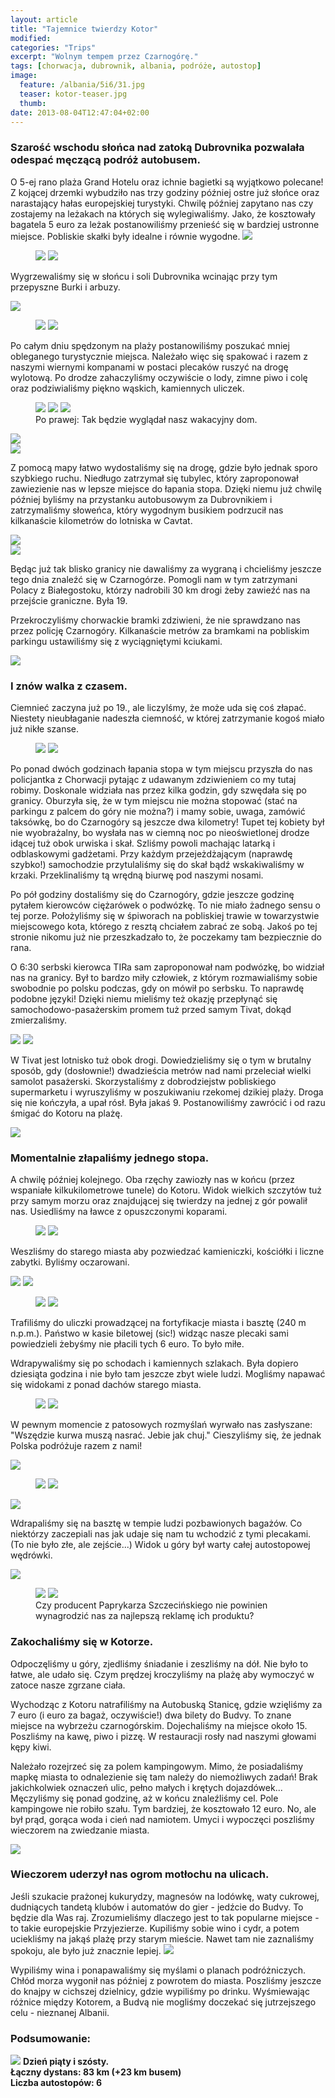 ```yaml
---
layout: article
title: "Tajemnice twierdzy Kotor"
modified:
categories: "Trips"
excerpt: "Wolnym tempem przez Czarnogórę."
tags: [chorwacja, dubrownik, albania, podróże, autostop]
image:
  feature: /albania/5i6/31.jpg
  teaser: kotor-teaser.jpg
  thumb:
date: 2013-08-04T12:47:04+02:00
---
```


<div class="notice"><h3>Szarość wschodu słońca nad zatoką Dubrovnika pozwalała odespać męczącą podróż autobusem.</h3></div> 
O 5-ej rano plaża Grand Hotelu oraz ichnie bagietki są wyjątkowo polecane! Z kojącej drzemki wybudziło nas trzy godziny później ostre już słońce oraz narastający hałas europejskiej turystyki. Chwilę później zapytano nas czy zostajemy na leżakach na których się wylegiwaliśmy. Jako, że kosztowały bagatela 5 euro za leżak postanowiliśmy przenieść się w bardziej ustronne miejsce. Pobliskie skałki były idealne i równie wygodne.


<img src="http://nikodamn.github.io/images/albania/5i6/3.jpg">

<figure class="half">   
    <img src="http://nikodamn.github.io/images/albania/5i6/1.jpg">
    <img src="http://nikodamn.github.io/images/albania/5i6/2.jpg">
</figure>

Wygrzewaliśmy się w słońcu i soli Dubrovnika wcinając przy tym przepyszne Burki i arbuzy.

<img src="http://nikodamn.github.io/images/albania/5i6/4.jpg">

<figure class="half">   
    <img src="http://nikodamn.github.io/images/albania/5i6/5.jpg">
    <img src="http://nikodamn.github.io/images/albania/5i6/6.jpg">
</figure>

Po całym dniu spędzonym na plaży postanowiliśmy poszukać mniej obleganego turystycznie miejsca. Należało więc się spakować i razem z naszymi wiernymi kompanami w postaci plecaków ruszyć na drogę wylotową. Po drodze zahaczyliśmy oczywiście o lody, zimne piwo i colę oraz podziwialiśmy piękno wąskich, kamiennych uliczek.

<figure class="third">   
    <img src="http://nikodamn.github.io/images/albania/5i6/7.jpg">
    <img src="http://nikodamn.github.io/images/albania/5i6/8.jpg">
    <img src="http://nikodamn.github.io/images/albania/5i6/9.jpg">
    <figcaption>Po prawej: Tak będzie wyglądał nasz wakacyjny dom.</figcaption>
</figure>

<img src="http://nikodamn.github.io/images/albania/5i6/10.jpg">
<br>
<img src="http://nikodamn.github.io/images/albania/5i6/11.jpg">

Z pomocą mapy łatwo wydostaliśmy się na drogę, gdzie było jednak sporo szybkiego ruchu. Niedługo zatrzymał się tubylec, który zaproponował zawiezienie nas w lepsze miejsce do łapania stopa. Dzięki niemu już chwilę później byliśmy na przystanku autobusowym za Dubrovnikiem i zatrzymaliśmy słoweńca, który wygodnym busikiem podrzucił nas kilkanaście kilometrów do lotniska w Cavtat.

<img src="http://nikodamn.github.io/images/albania/5i6/12.jpg">
<br>
<img src="http://nikodamn.github.io/images/albania/5i6/13.jpg">

Będąc już tak blisko granicy nie dawaliśmy za wygraną i chcieliśmy jeszcze tego dnia znaleźć się w Czarnogórze. Pomogli nam w tym zatrzymani Polacy z Białegostoku, którzy nadrobili 30 km drogi żeby zawieźć nas na przejście graniczne. Była 19.

Przekroczyliśmy chorwackie bramki zdziwieni, że nie sprawdzano nas przez policję Czarnogóry. Kilkanaście metrów za bramkami na pobliskim parkingu ustawiliśmy się z wyciągniętymi kciukami.

<img src="http://nikodamn.github.io/images/albania/5i6/14.jpg">

<div class="notice"><h3>I znów walka z czasem.</h3></div> Ciemnieć zaczyna już po 19., ale liczylśmy, że może uda się coś złapać. Niestety nieubłaganie nadeszła ciemność, w której zatrzymanie kogoś miało już nikłe szanse.

<figure class="half">   
    <img src="http://nikodamn.github.io/images/albania/5i6/15.jpg">
    <img src="http://nikodamn.github.io/images/albania/5i6/16.jpg">
</figure>

Po ponad dwóch godzinach łapania stopa w tym miejscu przyszła do nas policjantka z Chorwacji pytając z udawanym zdziwieniem co my tutaj robimy. Doskonale widziała nas przez kilka godzin, gdy szwędała się po granicy. Oburzyła się, że w tym miejscu nie można stopować (stać na parkingu z palcem do góry nie można?) i mamy sobie, uwaga, zamówić taksówkę, bo do Czarnogóry są jeszcze dwa kilometry! Tupet tej kobiety był nie wyobrażalny, bo wysłała nas w ciemną noc po nieoświetlonej drodze idącej tuż obok urwiska i skał. Szliśmy powoli machając latarką i odblaskowymi gadżetami. Przy każdym przejeżdżającym (naprawdę szybko!) samochodzie przytulaliśmy się do skał bądź wskakiwaliśmy w krzaki. Przeklinaliśmy tą wrędną biurwę pod naszymi nosami.

Po pół godziny dostaliśmy się do Czarnogóry, gdzie jeszcze godzinę pytałem kierowców ciężarówek o podwózkę. To nie miało żadnego sensu o tej porze. Położyliśmy się w śpiworach na pobliskiej trawie w towarzystwie miejscowego kota, którego z resztą chciałem zabrać ze sobą. Jakoś po tej stronie nikomu już nie przeszkadzało to, że poczekamy tam bezpiecznie do rana.

O 6:30 serbski kierowca TIRa sam zaproponował nam podwózkę, bo widział nas na granicy. Był to bardzo miły człowiek, z którym rozmawialiśmy sobie swobodnie po polsku podczas, gdy on mówił po serbsku. To naprawdę podobne języki! Dzięki niemu mieliśmy też okazję przepłynąć się samochodowo-pasażerskim promem tuż przed samym Tivat, dokąd zmierzaliśmy.
 
<img src="http://nikodamn.github.io/images/albania/5i6/17.jpg">
<img src="http://nikodamn.github.io/images/albania/5i6/18.jpg">


W Tivat jest lotnisko tuż obok drogi. Dowiedzieliśmy się o tym w brutalny sposób, gdy (dosłownie!) dwadzieścia metrów nad nami przeleciał wielki samolot pasażerski. Skorzystaliśmy z dobrodziejstw pobliskiego supermarketu i wyruszyliśmy w poszukiwaniu rzekomej dzikiej plaży. Droga się nie kończyła, a upał rósł. Była jakaś 9. Postanowiliśmy zawrócić i od razu śmigać do Kotoru na plażę.

<img src="http://nikodamn.github.io/images/albania/5i6/19.jpg">

<div class="notice"><h3>Momentalnie złapaliśmy jednego stopa.</h3></div> A chwilę później kolejnego. Oba rzęchy zawiozły nas w końcu (przez wspaniałe kilkukilometrowe tunele) do Kotoru. Widok wielkich szczytów tuż przy samym morzu oraz znajdującej się twierdzy na jednej z gór powalił nas. Usiedliśmy na ławce z opuszczonymi koparami.

<figure class="half">   
    <img src="http://nikodamn.github.io/images/albania/5i6/20.jpg">
    <img src="http://nikodamn.github.io/images/albania/5i6/21.jpg">
</figure>

Weszliśmy do starego miasta aby pozwiedzać kamieniczki, kościółki i liczne zabytki. Byliśmy oczarowani.

<img src="http://nikodamn.github.io/images/albania/5i6/25.jpg">

<img src="http://nikodamn.github.io/images/albania/5i6/23.jpg">

<figure class="half">   
    <img src="http://nikodamn.github.io/images/albania/5i6/24.jpg">
    <img src="http://nikodamn.github.io/images/albania/5i6/22.jpg">
</figure>

Trafiliśmy do uliczki prowadzącej na fortyfikacje miasta i basztę (240 m n.p.m.). Państwo w kasie biletowej (sic!) widząc nasze plecaki sami powiedzieli żebyśmy nie płacili tych 6 euro. To było miłe.

Wdrapywaliśmy się po schodach i kamiennych szlakach. Była dopiero dziesiąta godzina i nie było tam jeszcze zbyt wiele ludzi. Mogliśmy napawać się widokami z ponad dachów starego miasta.

<figure class="half">   
    <img src="http://nikodamn.github.io/images/albania/5i6/26.jpg">
    <img src="http://nikodamn.github.io/images/albania/5i6/27.jpg">
</figure>

W pewnym momencie z patosowych rozmyślań wyrwało nas zasłyszane: "Wszędzie kurwa muszą nasrać. Jebie jak chuj." Cieszyliśmy się, że jednak Polska podróżuje razem z nami!


<img src="http://nikodamn.github.io/images/albania/5i6/28.jpg">

<figure class="half">   
    <img src="http://nikodamn.github.io/images/albania/5i6/29.jpg">
    <img src="http://nikodamn.github.io/images/albania/5i6/30.jpg">
</figure>

<img src="http://nikodamn.github.io/images/albania/5i6/31.jpg">

Wdrapaliśmy się na basztę w tempie ludzi pozbawionych bagażów. Co niektórzy zaczepiali nas jak udaje się nam tu wchodzić z tymi plecakami. (To nie było złe, ale zejście...) Widok u góry był warty całej autostopowej wędrówki.

<img src="http://nikodamn.github.io/images/albania/5i6/32.jpg">

<figure class="half">   
    <img src="http://nikodamn.github.io/images/albania/5i6/34.jpg">
    <img src="http://nikodamn.github.io/images/albania/5i6/33.jpg">
    <figcaption>Czy producent Paprykarza Szczecińskiego nie powinien wynagrodzić nas za najlepszą reklamę ich produktu?</figcaption>
</figure>

<div class="notice"><h3>Zakochaliśmy się w Kotorze.</h3></div> Odpoczęliśmy u góry, zjedliśmy śniadanie i zeszliśmy na dół. Nie było to łatwe, ale udało się. Czym prędzej kroczyliśmy na plażę aby wymoczyć w zatoce nasze zgrzane ciała.

Wychodząc z Kotoru natrafiliśmy na Autobuską Stanicę, gdzie wzięliśmy za 7 euro (i euro za bagaż, oczywiście!) dwa bilety do Budvy. To znane miejsce na wybrzeżu czarnogórskim. Dojechaliśmy na miejsce około 15. Poszliśmy na kawę, piwo i pizzę. W restauracji rosły nad naszymi głowami kępy kiwi.

Należało rozejrzeć się za polem kampingowym. Mimo, że posiadaliśmy mapkę miasta to odnalezienie się tam należy do niemożliwych zadań! Brak jakichkolwiek oznaczeń ulic, pełno małych i krętych dojazdówek... Męczyliśmy się ponad godzinę, aż w końcu znaleźliśmy cel. Pole kampingowe nie robiło szału. Tym bardziej, że kosztowało 12 euro. No, ale był prąd, gorąca woda i cień nad namiotem. Umyci i wypoczęci poszliśmy wieczorem na zwiedzanie miasta.

<img src="http://nikodamn.github.io/images/albania/5i6/35.jpg">

<div class="notice"><h3>Wieczorem uderzył nas ogrom motłochu na ulicach.</h3></div> Jeśli szukacie prażonej kukurydzy, magnesów na lodówkę, waty cukrowej, dudniących tandetą klubów i automatów do gier - jedźcie do Budvy. To będzie dla Was raj. Zrozumieliśmy dlaczego jest to tak popularne miejsce - to takie europejskie Przyjezierze. Kupiliśmy sobie wino i cydr, a potem uciekliśmy na jakąś plażę przy starym mieście. Nawet tam nie zaznaliśmy spokoju, ale było już znacznie lepiej.

<img src="http://nikodamn.github.io/images/albania/5i6/36.jpg">

Wypiliśmy wina i ponapawaliśmy się myślami o planach podróżniczych. Chłód morza wygonił nas później z powrotem do miasta. Poszliśmy jeszcze do knajpy w cichszej dzielnicy, gdzie wypiliśmy po drinku. Wyśmiewając różnice między Kotorem, a Budvą nie mogliśmy doczekać się jutrzejszego celu - nieznanej Albanii.


<div class="notice"><h3>
Podsumowanie:
</h3></div>

<img src="http://nikodamn.github.io/images/albania/5i6/podsumowanie.png">

<b>
Dzień piąty i szósty.<br>
Łączny dystans: 83 km (+23 km busem)<br>
Liczba autostopów: 6
</b>
